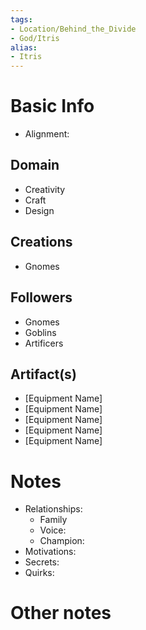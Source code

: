 ```yaml
---
tags:
- Location/Behind_the_Divide
- God/Itris
alias:
- Itris
---
```


# Basic Info
- Alignment: 


## Domain
- Creativity
- Craft
- Design

## Creations
- Gnomes

## Followers
- Gnomes
- Goblins
- Artificers


## Artifact(s)
- [Equipment Name]
- [Equipment Name]
- [Equipment Name]
- [Equipment Name]
- [Equipment Name]

# Notes
- Relationships: 
	- Family
	- Voice: 
	- Champion: 
- Motivations: 
- Secrets: 
- Quirks: 

# Other notes